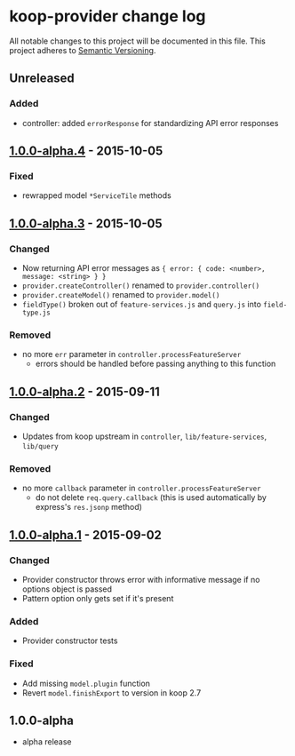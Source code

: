 # koop-provider change log

All notable changes to this project will be documented in this file.
This project adheres to [Semantic Versioning](http://semver.org/).

## Unreleased

### Added

* controller: added `errorResponse` for standardizing API error responses

## [1.0.0-alpha.4] - 2015-10-05

### Fixed
* rewrapped model `*ServiceTile` methods

## [1.0.0-alpha.3] - 2015-10-05

### Changed
* Now returning API error messages as `{ error: { code: <number>, message: <string> } }`
* `provider.createController()` renamed to `provider.controller()`
* `provider.createModel()` renamed to `provider.model()`
* `fieldType()` broken out of `feature-services.js` and `query.js` into `field-type.js`

### Removed
* no more `err` parameter in `controller.processFeatureServer`
  * errors should be handled before passing anything to this function

## [1.0.0-alpha.2] - 2015-09-11

### Changed
* Updates from koop upstream in `controller`, `lib/feature-services`, `lib/query`

### Removed
* no more `callback` parameter in `controller.processFeatureServer`
  * do not delete `req.query.callback` (this is used automatically by express's `res.jsonp` method)

## [1.0.0-alpha.1] - 2015-09-02

### Changed
* Provider constructor throws error with informative message if no options object is passed
* Pattern option only gets set if it's present

### Added
* Provider constructor tests

### Fixed
* Add missing `model.plugin` function
* Revert `model.finishExport` to version in koop 2.7

## 1.0.0-alpha
* alpha release


[1.0.0-alpha.4]: https://github.com/koopjs/koop-provider/compare/v1.0.0-alpha.3...v1.0.0-alpha.4
[1.0.0-alpha.3]: https://github.com/koopjs/koop-provider/compare/v1.0.0-alpha.2...v1.0.0-alpha.3
[1.0.0-alpha.2]: https://github.com/koopjs/koop-provider/compare/v1.0.0-alpha.1...v1.0.0-alpha.2
[1.0.0-alpha.1]: https://github.com/koopjs/koop-provider/compare/v1.0.0-alpha...v1.0.0-alpha.1
